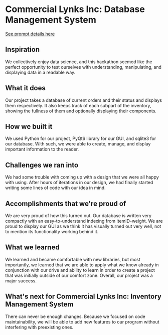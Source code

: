 # Commercial Lynks Inc: Database Management System

[See prompt details here](https://www.hackhounds.org/CLI-Challenge)

## Inspiration
We collectively enjoy data science, and this hackathon seemed like the perfect opportunity to test ourselves with understanding, manipulating, and displaying data in a readable way.

## What it does
Our project takes a database of current orders and their status and displays them respectively. It also keeps track of each subpart of the inventory, showing the fullness of them and optionally displaying their components.

## How we built it
We used Python for our project, PyQt6 library for our GUI, and sqlite3 for our database. With such, we were able to create, manage, and display important information to the reader.

## Challenges we ran into
We had some trouble with coming up with a design that we were all happy with using. After hours of iterations in our design, we had finally started writing some lines of code with our idea in mind.

## Accomplishments that we're proud of
We are very proud of how this turned out. Our database is written very compactly with an easy-to-understand indexing from itemID-weight. We are proud to display our GUI as we think it has visually turned out very well, not to mention its functionality working behind it.

## What we learned
We learned and became comfortable with new libraries, but most importantly, we learned that we are able to apply what we know already in conjunction with our drive and ability to learn in order to create a project that was initially outside of our comfort zone. Overall, our project was a major success.

## What's next for Commercial Lynks Inc: Inventory Management System
There can never be enough changes. Because we focused on code maintainability, we will be able to add new features to our program without interfering with preexisting ones.